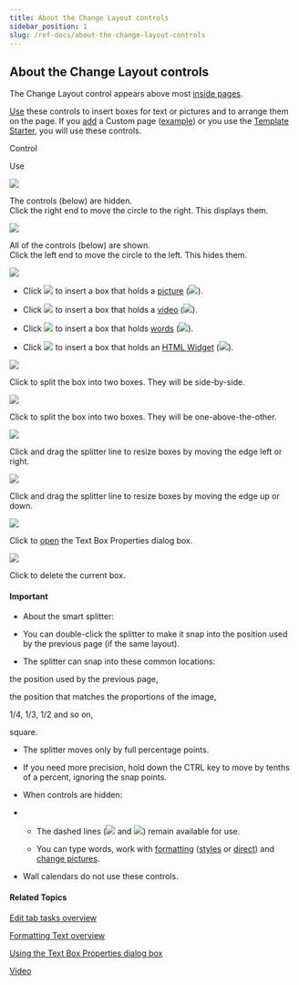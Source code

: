 ```yaml
---
title: About the Change Layout controls
sidebar_position: 1
slug: /ref-docs/about-the-change-layout-controls
---
```


## About the Change Layout controls

The Change Layout control appears above most [inside pages](../../Concepts/Inside_pages.md).

[Use](Using_the_Change_Layout_controls.md) these controls to insert boxes for text or pictures and to arrange them on the page. If you [add](Add_a_page.md) a Custom page ([example](Custom_page_template_example.md)) or you use the [Template Starter](../../Concepts/Template_Starter.md), you will use these controls.

 

Control

Use

![](/ref-docs-assets/images/Tasks/Edit_tasks/ChangeLayoutHiddenLITE.png)

The controls (below) are hidden.  
Click the right end to move the circle to the right. This displays them.

![](/ref-docs-assets/images/Tasks/Edit_tasks/ChangeLayoutDisplayedLITE.png)

All of the controls (below) are shown.  
Click the left end to move the circle to the left. This hides them.

![](/ref-docs-assets/images/Tasks/Edit_tasks/PicVidTxtWidget.png)

-   Click ![](/ref-docs-assets/images/Tasks/Edit_tasks/PictureOnly.png) to insert a box that holds a [picture](../../Concepts/Picture.md) ([![](/ref-docs-assets/images/Tasks/imageplaceholder.png)](../../Concepts/Picture.md)).
    
-   Click ![](/ref-docs-assets/images/Tasks/Edit_tasks/VideoOnly.png) to insert a box that holds a [video](../../Concepts/Video.md) (![](/ref-docs-assets/images/Tasks/Edit_tasks/VideoCamera.png)).
    
-   Click ![](/ref-docs-assets/images/Tasks/Edit_tasks/TextOnly.png) to insert a box that holds [words](../../Concepts/Text_Box.md) (![](/ref-docs-assets/images/Tasks/Edit_tasks/TextBox.png)).
    
-   Click ![](/ref-docs-assets/images/Tasks/Edit_tasks/WidgetOnly.png) to insert a box that holds an [HTML Widget](../../Concepts/HTML_Widget.md) (![](/ref-docs-assets/images/Tasks/Edit_tasks/WidgeIcon.png)).
    

![](/ref-docs-assets/images/Tasks/Edit_tasks/InsertLefRt.png)

Click to split the box into two boxes. They will be side-by-side.

![](/ref-docs-assets/images/Tasks/Edit_tasks/InsertUpDown.png)

Click to split the box into two boxes. They will be one-above-the-other.

![](/ref-docs-assets/images/Tasks/Edit_tasks/ResizeHorizontally.png)

Click and drag the splitter line to resize boxes by moving the edge left or right.

![](/ref-docs-assets/images/Tasks/Edit_tasks/ResizeVertical.png)

Click and drag the splitter line to resize boxes by moving the edge up or down.

![](/ref-docs-assets/images/Tasks/Edit_tasks/TextBoxPropertiesStar.png)

Click to [open](../../User_Interface/Dialog_boxes/Text_Box_Properties_dialog_box.md) the Text Box Properties dialog box.

![](/ref-docs-assets/images/Tasks/Edit_tasks/DeleteGrayX.png)

Click to delete the current box.

#### Important

-   About the smart splitter:
    

-   You can double-click the splitter to make it snap into the position used by the previous page (if the same layout).
    
-   The splitter can snap into these common locations:
    

the position used by the previous page,

the position that matches the proportions of the image,

1/4, 1/3, 1/2 and so on,

square.

-   The splitter moves only by full percentage points.
    
-   If you need more precision, hold down the CTRL key to move by tenths of a percent, ignoring the snap points.
    

-   When controls are hidden:
    
-   -   The dashed lines (![](/ref-docs-assets/images/Tasks/Edit_tasks/ResizeHorizontally.png) and ![](/ref-docs-assets/images/Tasks/Edit_tasks/ResizeVertical.png)) remain available for use.
        
    -   You can type words, work with [formatting](../Basic_tasks/Formatting_text/Formatting_Text_overview.md) ([styles](../../Concepts/Styles.md) or [direct](../Basic_tasks/Formatting_text/Apply_direct_formatting.md)) and [change pictures](Change_picture.md).
        
-   Wall calendars do not use these controls.
    

#### Related Topics

[Edit tab tasks overview](Edit_tasks_overview.md)

[Formatting Text overview](../Basic_tasks/Formatting_text/Formatting_Text_overview.md)

[Using the Text Box Properties dialog box](Using_the_Language_tab.md)

[Video](../../FAQ/Instructional_Videos.md)